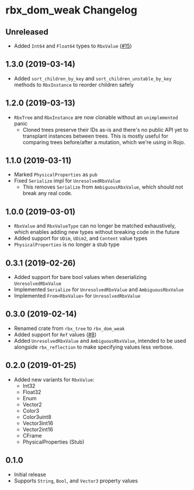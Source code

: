 # rbx\_dom\_weak Changelog

## Unreleased
* Added `Int64` and `Float64` types to `RbxValue` ([#15](https://github.com/LPGhatguy/rbx-dom/pull/15))

## 1.3.0 (2019-03-14)
* Added `sort_children_by_key` and `sort_children_unstable_by_key` methods to `RbxInstance` to reorder children safely

## 1.2.0 (2019-03-13)
* `RbxTree` and `RbxInstance` are now clonable without an `unimplemented` panic
	* Cloned trees preserve their IDs as-is and there's no public API yet to transplant instances between trees. This is mostly useful for comparing trees before/after a mutation, which we're using in Rojo.

## 1.1.0 (2019-03-11)
* Marked `PhysicalProperties` as `pub`
* Fixed `Serialize` impl for `UnresolvedRbxValue`
	* This removes `Serialize` from `AmbiguousRbxValue`, which should not break any real code.

## 1.0.0 (2019-03-01)
* `RbxValue` and `RbxValueType` can no longer be matched exhaustively, which enables adding new types without breaking code in the future
* Added support for `UDim`, `UDim2`, and `Content` value types
* `PhysicalProperties` is no longer a stub type

## 0.3.1 (2019-02-26)
* Added support for bare bool values when deserializing `UnresolvedRbxValue`
* Implemented `Serialize` for `UnresolvedRbxValue` and `AmbiguousRbxValue`
* Implemented `From<RbxValue>` for `UnresolvedRbxValue`

## 0.3.0 (2019-02-14)
* Renamed crate from `rbx_tree` to `rbx_dom_weak`
* Added support for `Ref` values ([#8](https://github.com/LPGhatguy/rbx-dom/pull/8))
* Added `UnresolvedRbxValue` and `AmbiguousRbxValue`, intended to be used alongside `rbx_reflection` to make specifying values less verbose.

## 0.2.0 (2019-01-25)
* Added new variants for `RbxValue`:
	* Int32
	* Float32
	* Enum
	* Vector2
	* Color3
	* Color3uint8
	* Vector3int16
	* Vector2int16
	* CFrame
	* PhysicalProperties (Stub)

## 0.1.0
* Initial release
* Supports `String`, `Bool`, and `Vector3` property values